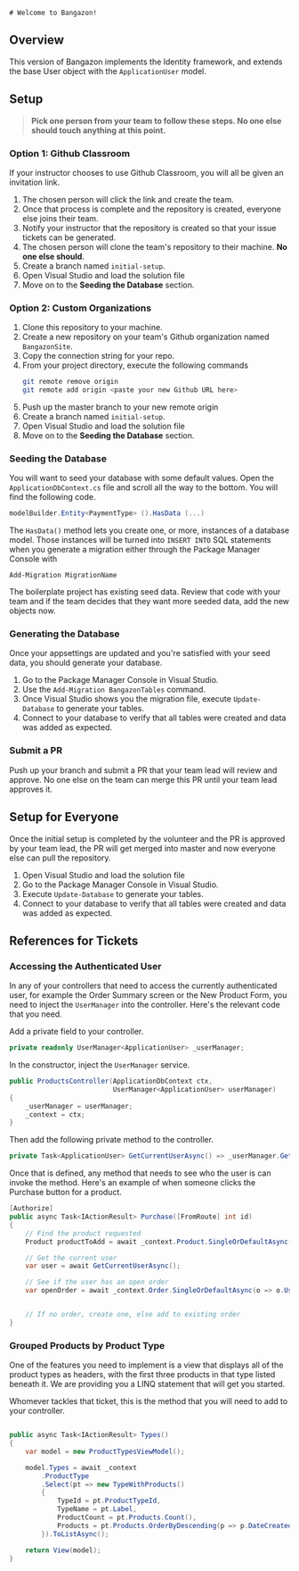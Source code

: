     # Welcome to Bangazon!

## Overview

This version of Bangazon implements the Identity framework, and extends the base User object with the `ApplicationUser` model.

## Setup

> **Pick one person from your team to follow these steps. No one else should touch anything at this point.**

### Option 1: Github Classroom

If your instructor chooses to use Github Classroom, you will all be given an invitation link.

1. The chosen person will click the link and create the team.
2. Once that process is complete and the repository is created, everyone else joins their team.
3. Notify your instructor that the repository is created so that your issue tickets can be generated.
4. The chosen person will clone the team's repository to their machine. **No one else should**.
5. Create a branch named `initial-setup`.
6. Open Visual Studio and load the solution file
7. Move on to the **Seeding the Database** section.

### Option 2: Custom Organizations

1. Clone this repository to your machine.
1. Create a new repository on your team's Github organization named `BangazonSite`.
1. Copy the connection string for your repo.
1. From your project directory, execute the following commands
   ```sh
   git remote remove origin
   git remote add origin <paste your new Github URL here>
   ```
1. Push up the master branch to your new remote origin
1. Create a branch named `initial-setup`.
1. Open Visual Studio and load the solution file
1. Move on to the **Seeding the Database** section.

### Seeding the Database

You will want to seed your database with some default values. Open the `ApplicationDbContext.cs` file and scroll all the way to the bottom. You will find the following code.

```cs
modelBuilder.Entity<PaymentType> ().HasData (...)
```

The `HasData()` method lets you create one, or more, instances of a database model. Those instances will be turned into `INSERT INTO` SQL statements when you generate a migration either through the Package Manager Console with

```
Add-Migration MigrationName
```

The boilerplate project has existing seed data. Review that code with your team and if the team decides that they want more seeded data, add the new objects now.

### Generating the Database

Once your appsettings are updated and you're satisfied with your seed data, you should generate your database.

1. Go to the Package Manager Console in Visual Studio.
1. Use the `Add-Migration BangazonTables` command.
1. Once Visual Studio shows you the migration file, execute `Update-Database` to generate your tables.
1. Connect to your database to verify that all tables were created and data was added as expected.

### Submit a PR

Push up your branch and submit a PR that your team lead will review and approve. No one else on the team can merge this PR until your team lead approves it.

## Setup for Everyone

Once the initial setup is completed by the volunteer and the PR is approved by your team lead, the PR will get merged into master and now everyone else can pull the repository.

1. Open Visual Studio and load the solution file
1. Go to the Package Manager Console in Visual Studio.
1. Execute `Update-Database` to generate your tables.
1. Connect to your database to verify that all tables were created and data was added as expected.

## References for Tickets

### Accessing the Authenticated User

In any of your controllers that need to access the currently authenticated user, for example the Order Summary screen or the New Product Form, you need to inject the `UserManager` into the controller. Here's the relevant code that you need.

Add a private field to your controller.

```cs
private readonly UserManager<ApplicationUser> _userManager;
```

In the constructor, inject the `UserManager` service.

```cs
public ProductsController(ApplicationDbContext ctx,
                          UserManager<ApplicationUser> userManager)
{
    _userManager = userManager;
    _context = ctx;
}
```

Then add the following private method to the controller.

```cs
private Task<ApplicationUser> GetCurrentUserAsync() => _userManager.GetUserAsync(HttpContext.User);
```

Once that is defined, any method that needs to see who the user is can invoke the method. Here's an example of when someone clicks the Purchase button for a product.

```cs
[Authorize]
public async Task<IActionResult> Purchase([FromRoute] int id)
{
    // Find the product requested
    Product productToAdd = await _context.Product.SingleOrDefaultAsync(p => p.ProductId == id);

    // Get the current user
    var user = await GetCurrentUserAsync();

    // See if the user has an open order
    var openOrder = await _context.Order.SingleOrDefaultAsync(o => o.User == user && o.PaymentTypeId == null);


    // If no order, create one, else add to existing order
}
```

### Grouped Products by Product Type

One of the features you need to implement is a view that displays all of the product types as headers, with the first three products in that type listed beneath it. We are providing you a LINQ statement that will get you started.

Whomever tackles that ticket, this is the method that you will need to add to your controller.

```cs

public async Task<IActionResult> Types()
{
    var model = new ProductTypesViewModel();

    model.Types = await _context
        .ProductType
        .Select(pt => new TypeWithProducts()
        {
            TypeId = pt.ProductTypeId,
            TypeName = pt.Label,
            ProductCount = pt.Products.Count(),
            Products = pt.Products.OrderByDescending(p => p.DateCreated).Take(3)
        }).ToListAsync();

    return View(model);
}
```
